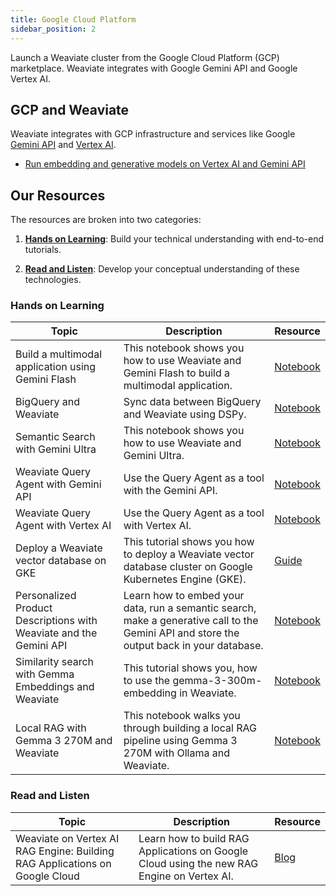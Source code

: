 ```yaml
---
title: Google Cloud Platform
sidebar_position: 2
---
```


Launch a Weaviate cluster from the Google Cloud Platform (GCP) marketplace. Weaviate integrates with Google Gemini API and Google Vertex AI.

## GCP and Weaviate
Weaviate integrates with GCP infrastructure and services like Google [Gemini API](https://ai.google.dev/aistudio) and [Vertex AI](https://cloud.google.com/vertex-ai?hl=en).

* [Run embedding and generative models on Vertex AI and Gemini API](/weaviate/model-providers/google)


## Our Resources
The resources are broken into two categories:
1. [**Hands on Learning**](#hands-on-learning): Build your technical understanding with end-to-end tutorials.

2. [**Read and Listen**](#read-and-listen): Develop your conceptual understanding of these technologies.

### Hands on Learning

| Topic | Description | Resource |
| --- | --- | --- |
| Build a multimodal application using Gemini Flash | This notebook shows you how to use Weaviate and Gemini Flash to build a multimodal application. | [Notebook](https://github.com/weaviate/recipes/blob/main/integrations/cloud-hyperscalers/google/gemini/multimodal-and-gemini-flash/NY-Roadshow-Gemini.ipynb) |
| BigQuery and Weaviate | Sync data between BigQuery and Weaviate using DSPy. | [Notebook](https://github.com/weaviate/recipes/blob/main/integrations/cloud-hyperscalers/google/bigquery/BigQuery-Weaviate-DSPy-RAG.ipynb) |
| Semantic Search with Gemini Ultra | This notebook shows you how to use Weaviate and Gemini Ultra. |[Notebook](https://github.com/weaviate/recipes/blob/main/integrations/cloud-hyperscalers/google/gemini/gemini-ultra/gemini-ultra-weaviate.ipynb) |
| Weaviate Query Agent with Gemini API | Use the Query Agent as a tool with the Gemini API. | [Notebook](https://github.com/weaviate/recipes/blob/main/integrations/cloud-hyperscalers/google/agents/gemini-api-query-agent.ipynb) |
| Weaviate Query Agent with Vertex AI | Use the Query Agent as a tool with Vertex AI. | [Notebook](https://github.com/weaviate/recipes/blob/main/integrations/cloud-hyperscalers/google/agents/vertex-ai-query-agent.ipynb) |
| Deploy a Weaviate vector database on GKE | This tutorial shows you how to deploy a Weaviate vector database cluster on Google Kubernetes Engine (GKE). | [Guide](https://cloud.google.com/kubernetes-engine/docs/tutorials/deploy-weaviate) |
| Personalized Product Descriptions with Weaviate and the Gemini API | Learn how to embed your data, run a semantic search, make a generative call to the Gemini API and store the output back in your database. | [Notebook](https://github.com/google-gemini/cookbook/blob/main/examples/weaviate/personalized_description_with_weaviate_and_gemini_api.ipynb) |
| Similarity search with Gemma Embeddings and Weaviate | This tutorial shows you, how to use the gemma-3-300m-embedding in Weaviate. | [Notebook](https://github.com/weaviate/recipes/blob/main/weaviate-features/model-providers/google/similarity_search_gemma_embeddings_transformers.ipynb) |
| Local RAG with Gemma 3 270M and Weaviate | This notebook walks you through building a local RAG pipeline using Gemma 3 270M with Ollama and Weaviate. | [Notebook](https://github.com/weaviate/recipes/blob/main/weaviate-features/model-providers/google/rag_gemma_3_270M_ollama.ipynb) |

### Read and Listen
| Topic | Description | Resource |
| --- | --- | --- |
| Weaviate on Vertex AI RAG Engine: Building RAG Applications on Google Cloud | Learn how to build RAG Applications on Google Cloud using the new RAG Engine on Vertex AI. | [Blog](https://weaviate.io/blog/google-rag-api) |
